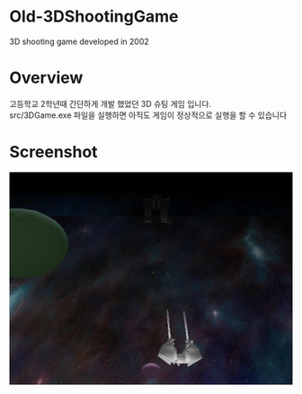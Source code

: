 # Old-3DShootingGame
3D shooting game developed in 2002

# Overview
고등학교 2학년때 간단하게 개발 했었던 3D 슈팅 게임 입니다.</br>
src/3DGame.exe 파일을 실행하면 아직도 게임이 정상적으로 실행을 할 수 있습니다 </br>

# Screenshot
![ScreenShot](https://github.com/choi-inkyun/Old-3DShootingGame/blob/master/screenshot/screenshot.jpg)
